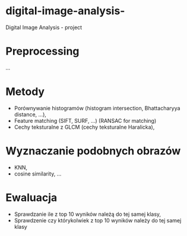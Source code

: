 # digital-image-analysis-
Digital Image Analysis  - project

# Preprocessing
...

# Metody
- Porównywanie histogramów (histogram intersection, Bhattacharyya distance, ...),
- Feature matching (SIFT, SURF, ...) (RANSAC for matching)
- Cechy teksturalne z GLCM (cechy teksturalne Haralicka),

# Wyznaczanie podobnych obrazów
- KNN,
- cosine similarity,
...

# Ewaluacja
- Sprawdzanie ile z top 10 wyników należą do tej samej klasy,
- Sprawdzenie czy którykolwiek z top 10 wyników należy do tej samej klasy
